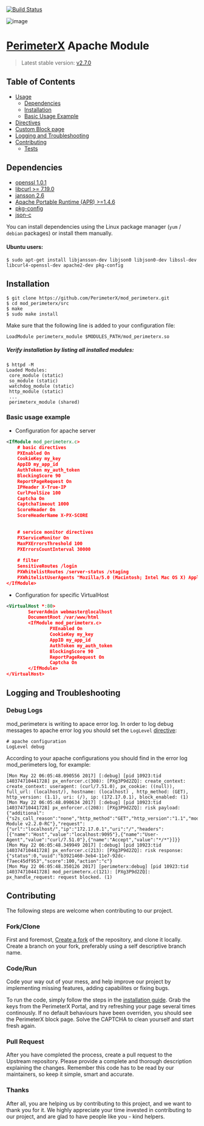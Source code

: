 [![Build Status](https://travis-ci.org/PerimeterX/mod_perimeterx.svg?branch=travisBuild)](https://travis-ci.org/PerimeterX/mod_perimeterx)

![image](https://s.perimeterx.net/logo.png)

[PerimeterX](http://www.perimeterx.com) Apache Module
===========================================

> Latest stable version: [v2.7.0](https://github.com/PerimeterX/mod_perimeterx/releases/tag/v2.7.0)


Table of Contents
-----------------

- [Usage](#usage)
	- [Dependencies](#dependencies)
	- [Installation](#installation)
	- [Basic Usage Example](#basic-usage)
- [Directives](DIRECTIVES.md)
- [Custom Block page](BLOCKPAGE.md)
- [Logging and Troubleshooting](#troubleshoot)
- [Contributing](#contributing)
	- [Tests](#tests)


<a name="Usage"></a>

<a name="dependencies"></a> Dependencies
----------------------------------------
- [openssl 1.0.1](https://www.openssl.org/source/) 
- [libcurl >= 7.19.0](https://curl.haxx.se/docs/install.html) 
- [jansson 2.6](http://www.digip.org/jansson/)
- [Apache Portable Runtime (APR) >=1.4.6](https://apr.apache.org/)
- [pkg-config](https://en.wikipedia.org/wiki/Pkg-config)
- [json-c](https://github.com/json-c/json-c/wiki)

You can install dependencies using the Linux package manager (```yum``` / ```debian``` packages) or install them manually.

#### Ubuntu users:
```shell
$ sudo apt-get install libjansson-dev libjson0 libjson0-dev libssl-dev libcurl4-openssl-dev apache2-dev pkg-config
```

<a name="installation"></a>Installation
----------------------------------------
```shell
$ git clone https://github.com/PerimeterX/mod_perimeterx.git
$ cd mod_perimeterx/src
$ make
$ sudo make install
```

Make sure that the following line is added to your configuration file: 

`LoadModule perimeterx_module $MODULES_PATH/mod_perimeterx.so`

##### Verify installation by listing all installed modules:

```shell
$ httpd -M
Loaded Modules:
 core_module (static)
 so_module (static)
 watchdog_module (static)
 http_module (static)
 ...
 perimeterx_module (shared)
```

### <a name="basic-usage"></a> Basic usage example ###

* Configuration for apache server

```xml
<IfModule mod_perimeterx.c>
    # basic directives
    PXEnabled On
    CookieKey my_key
    AppID my_app_id
    AuthToken my_auth_token
    BlockingScore 90
    ReportPageRequest On
    IPHeader X-True-IP
    CurlPoolSize 100
    Captcha On
    CaptchaTimeout 1000
    ScoreHeader On
    ScoreHeaderName X-PX-SCORE
    

    # service monitor directives
    PXServiceMonitor On
    MaxPXErrorsThreshold 100
    PXErrorsCountInterval 30000
    
    # filter
    SensitiveRoutes /login
    PXWhitelistRoutes /server-status /staging
    PXWhitelistUserAgents "Mozilla/5.0 (Macintosh; Intel Mac OS X) AppleWebKit/534.34 (KHTML,  like Gecko) PhantomJS/1.9.0 (development) Safari/534.34"
</IfModule>
```

* Configuration for specific VirtualHost

```xml
<VirtualHost *:80>
        ServerAdmin webmaster@localhost
        DocumentRoot /var/www/html
        <IfModule mod_perimeterx.c>
                PXEnabled On
                CookieKey my_key
                AppID my_app_id
                AuthToken my_auth_token
                BlockingScore 90
                ReportPageRequest On
                Captcha On
        </IfModule>
</VirtualHost>
```

<a name="troubleshoot"></a>Logging and Troubleshooting
----------------------------------------
### Debug Logs
mod_perimeterx is writing to apace error log. 
In order to log debug messages to apache error log you should set the `LogLevel` [directive](https://httpd.apache.org/docs/2.4/mod/core.html#loglevel): 

```
# apache configuration
LogLevel debug
```

According to your apache configurations you should find in the error log mod_perimeters log, for example: 

```
[Mon May 22 06:05:48.090556 2017] [:debug] [pid 10923:tid 140374710441728] px_enforcer.c(308): [PXg3P9d2ZQ]: create_context: create_context: useragent: (curl/7.51.0), px_cookie: ((null)), full_url: (localhost/), hostname: (localhost) , http_method: (GET), http_version: (1.1), uri: (/), ip: (172.17.0.1), block_enabled: (1)
[Mon May 22 06:05:48.090634 2017] [:debug] [pid 10923:tid 140374710441728] px_enforcer.c(208): [PXg3P9d2ZQ]: risk payload: {"additional":{"s2s_call_reason":"none","http_method":"GET","http_version":"1.1","module_version":"Apache Module v2.2.0-RC"},"request":{"url":"localhost/","ip":"172.17.0.1","uri":"/","headers":[{"name":"Host","value":"localhost:9095"},{"name":"User-Agent","value":"curl/7.51.0"},{"name":"Accept","value":"*/*"}]}}
[Mon May 22 06:05:48.349949 2017] [:debug] [pid 10923:tid 140374710441728] px_enforcer.c(213): [PXg3P9d2ZQ]: risk response: {"status":0,"uuid":"b3921460-3eb4-11e7-92dc-f7aec45df953","score":100,"action":"c"}
[Mon May 22 06:05:48.350126 2017] [perimeterx:debug] [pid 10923:tid 140374710441728] mod_perimeterx.c(121): [PXg3P9d2ZQ]: px_handle_request: request blocked. (1)
```



<a name="contributing"></a> Contributing
----------------------------------------

The following steps are welcome when contributing to our project.
### Fork/Clone
First and foremost, [Create a fork](https://guides.github.com/activities/forking/) of the repository, and clone it locally.
Create a branch on your fork, preferably using a self descriptive branch name.

### Code/Run
Code your way out of your mess, and help improve our project by implementing missing features, adding capabilites or fixing bugs.

To run the code, simply follow the steps in the [installation guide](#installation). Grab the keys from the PerimeterX Portal, and try refreshing your page several times continously. If no default behaviours have been overriden, you should see the PerimeterX block page. Solve the CAPTCHA to clean yourself and start fresh again.

### Pull Request
After you have completed the process, create a pull request to the Upstream repository. Please provide a complete and thorough description explaining the changes. Remember this code has to be read by our maintainers, so keep it simple, smart and accurate.

### Thanks
After all, you are helping us by contributing to this project, and we want to thank you for it.
We highly appreciate your time invested in contributing to our project, and are glad to have people like you - kind helpers.
